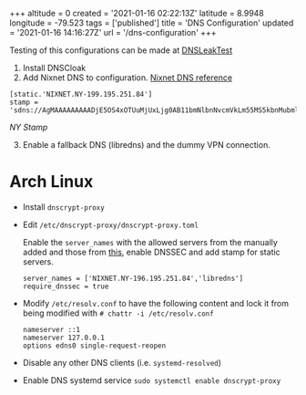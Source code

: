+++
altitude = 0
created = '2021-01-16 02:22:13Z'
latitude = 8.9948
longitude = -79.523
tags = ['published']
title = 'DNS Configuration'
updated = '2021-01-16 14:16:27Z'
url = '/dns-configuration'
+++

Testing of this configurations can be made at [DNSLeakTest](https://www.dnsleaktest.com)

1. Install DNSCloak
1. Add Nixnet DNS to configuration. [Nixnet DNS reference](https://docs.nixnet.services/NixNet_DNS)

````
[static.'NIXNET.NY-199.195.251.84']
stamp = 'sdns://AgMAAAAAAAAADjE5OS4xOTUuMjUxLjg0AB11bmNlbnNvcmVkLm55MS5kbnMubml4bmV0Lnh5egovZG5zLXF1ZXJ5'
````

*NY Stamp*

3. Enable a fallback DNS (libredns) and the dummy VPN connection.

# Arch Linux

* Install `dnscrypt-proxy`

* Edit `/etc/dnscrypt-proxy/dnscrypt-proxy.toml`
  
  Enable the `server_names` with the allowed servers from the manually added and those from [this](https://dnscrypt.info/public-servers), enable DNSSEC and add stamp for static servers.
  
  ````
  server_names = ['NIXNET.NY-196.195.251.84','libredns']
  require_dnssec = true
  ````

* Modify `/etc/resolv.conf` to have the following content and lock it from being modified with `# chattr -i /etc/resolv.conf`
  
  ````
  nameserver ::1
  nameserver 127.0.0.1
  options edns0 single-request-reopen
  ````

* Disable any other DNS clients (i.e. `systemd-resolved`)

* Enable DNS systemd service `sudo systemctl enable dnscrypt-proxy`
